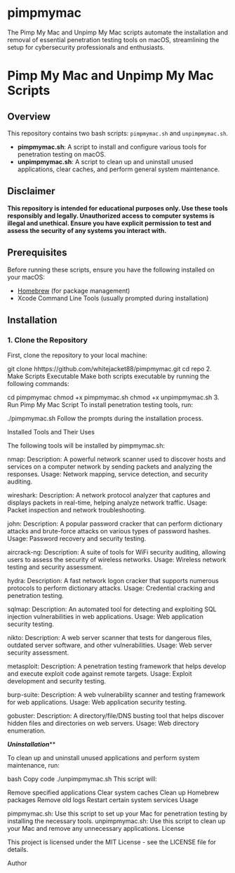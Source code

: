 # pimpmymac
 The Pimp My Mac and Unpimp My Mac scripts automate the installation and removal of essential penetration testing tools on macOS, streamlining the setup for cybersecurity professionals and enthusiasts.
 # Pimp My Mac and Unpimp My Mac Scripts

## Overview

This repository contains two bash scripts: `pimpmymac.sh` and `unpimpmymac.sh`.

- **pimpmymac.sh**: A script to install and configure various tools for penetration testing on macOS.
- **unpimpmymac.sh**: A script to clean up and uninstall unused applications, clear caches, and perform general system maintenance.

## Disclaimer

**This repository is intended for educational purposes only. Use these tools responsibly and legally. Unauthorized access to computer systems is illegal and unethical. Ensure you have explicit permission to test and assess the security of any systems you interact with.**

## Prerequisites

Before running these scripts, ensure you have the following installed on your macOS:

- [Homebrew](https://brew.sh/) (for package management)
- Xcode Command Line Tools (usually prompted during installation)

## Installation

### 1. Clone the Repository

First, clone the repository to your local machine:


git clone hhttps://github.com/whitejacket88/pimpmymac.git
cd repo
2. Make Scripts Executable
Make both scripts executable by running the following commands:

cd pimpmymac
chmod +x pimpmymac.sh
chmod +x unpimpmymac.sh
3. Run Pimp My Mac Script
To install penetration testing tools, run:


./pimpmymac.sh
Follow the prompts during the installation process.

Installed Tools and Their Uses

The following tools will be installed by pimpmymac.sh:

nmap:
Description: A powerful network scanner used to discover hosts and services on a computer network by sending packets and analyzing the responses.
Usage: Network mapping, service detection, and security auditing.

wireshark:
Description: A network protocol analyzer that captures and displays packets in real-time, helping analyze network traffic.
Usage: Packet inspection and network troubleshooting.

john:
Description: A popular password cracker that can perform dictionary attacks and brute-force attacks on various types of password hashes.
Usage: Password recovery and security testing.

aircrack-ng:
Description: A suite of tools for WiFi security auditing, allowing users to assess the security of wireless networks.
Usage: Wireless network testing and security assessment.

hydra:
Description: A fast network logon cracker that supports numerous protocols to perform dictionary attacks.
Usage: Credential cracking and penetration testing.

sqlmap:
Description: An automated tool for detecting and exploiting SQL injection vulnerabilities in web applications.
Usage: Web application security testing.

nikto:
Description: A web server scanner that tests for dangerous files, outdated server software, and other vulnerabilities.
Usage: Web server security assessment.

metasploit:
Description: A penetration testing framework that helps develop and execute exploit code against remote targets.
Usage: Exploit development and security testing.

burp-suite:
Description: A web vulnerability scanner and testing framework for web applications.
Usage: Web application security testing.

gobuster:
Description: A directory/file/DNS busting tool that helps discover hidden files and directories on web servers.
Usage: Web directory enumeration.


*****Uninstallation*******

To clean up and uninstall unused applications and perform system maintenance, run:

bash
Copy code
./unpimpmymac.sh
This script will:

Remove specified applications
Clear system caches
Clean up Homebrew packages
Remove old logs
Restart certain system services
Usage

pimpmymac.sh: Use this script to set up your Mac for penetration testing by installing the necessary tools.
unpimpmymac.sh: Use this script to clean up your Mac and remove any unnecessary applications.
License

This project is licensed under the MIT License - see the LICENSE file for details.

Author


